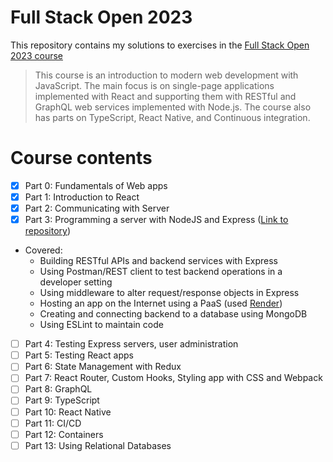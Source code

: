 # Full Stack Open 2023

This repository contains my solutions to exercises in the [Full Stack Open 2023 course](https://fullstackopen.com/en/)

> This course is an introduction to modern web development with JavaScript. The main focus is on single-page applications implemented with React and supporting them with RESTful and GraphQL web services implemented with Node.js. The course also has parts on TypeScript, React Native, and Continuous integration.

# Course contents

- [x] Part 0: Fundamentals of Web apps
- [x] Part 1: Introduction to React
- [x] Part 2: Communicating with Server
- [x] Part 3: Programming a server with NodeJS and Express ([Link to repository](https://github.com/Winsthai/fullstackopen-P3))
- Covered:
  - Building RESTful APIs and backend services with Express
  - Using Postman/REST client to test backend operations in a developer setting
  - Using middleware to alter request/response objects in Express
  - Hosting an app on the Internet using a PaaS (used [Render](https://render.com/))
  - Creating and connecting backend to a database using MongoDB
  - Using ESLint to maintain code
- [ ] Part 4: Testing Express servers, user administration
- [ ] Part 5: Testing React apps
- [ ] Part 6: State Management with Redux
- [ ] Part 7: React Router, Custom Hooks, Styling app with CSS and Webpack
- [ ] Part 8: GraphQL
- [ ] Part 9: TypeScript
- [ ] Part 10: React Native
- [ ] Part 11: CI/CD
- [ ] Part 12: Containers
- [ ] Part 13: Using Relational Databases
